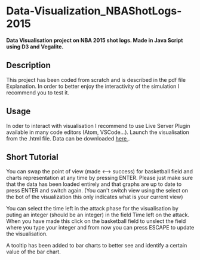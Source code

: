 # Data-Visualization_NBAShotLogs-2015
**Data Visualisation project on NBA 2015 shot logs. Made in Java Script using D3 and Vegalite.**

## Description
This project has been coded from scratch and is described in the pdf file Explanation. In order to better enjoy the interactivity of the simulation I recommend you to test it.

## Usage
In oder to interact with visualisation I recommend to use Live Server Plugin available in many code editors (Atom, VSCode...). Launch the visualisation from the .html file. Data can be downloaded <a href = 'https://www.kaggle.com/dansbecker/nba-shot-logs'> here </a>.

## Short Tutorial
You can swap the point of view (made <--> success) for basketball field and charts representation 
at any time by pressing ENTER. Please just make sure that the data has been loaded entirely and that graphs are
up to date to press ENTER and switch again. (You can't switch view using the select on the bot of the visualization
this only indicates what is your current view)

You can select the time left in the attack phase for the visualisation by puting an integer (should be an integer)
in the field Time left on the attack. When you have made this click on the basketball field to unslect the field 
where you type your integer and from now you can press ESCAPE to update the visualisation.

A tooltip has been added to bar charts to better see and identify a certain value of the bar chart.

